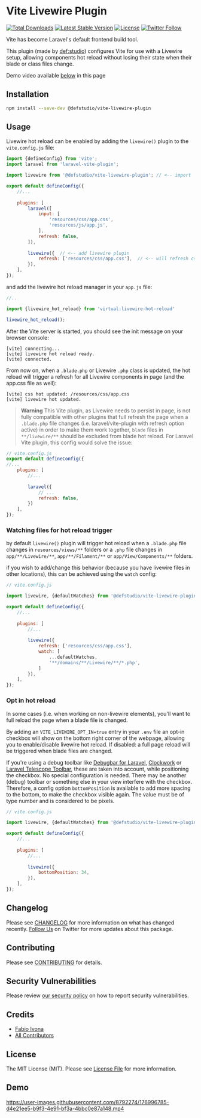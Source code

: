 # Vite Livewire Plugin

<a href="https://www.npmjs.com/package/@defstudio/vite-livewire-plugin"><img src="https://img.shields.io/npm/dt/@defstudio/vite-livewire-plugin" alt="Total Downloads"></a>
<a href="https://www.npmjs.com/package/@defstudio/vite-livewire-plugin"><img src="https://img.shields.io/npm/v/@defstudio/vite-livewire-plugin" alt="Latest Stable Version"></a>
<a href="https://www.npmjs.com/package/@defstudio/vite-livewire-plugin"><img src="https://img.shields.io/npm/l/@defstudio/vite-livewire-plugin" alt="License"></a>
<a href="https://twitter.com/FabioIvona?ref_src=twsrc%5Etfw"><img alt="Twitter Follow" src="https://img.shields.io/twitter/follow/FabioIvona?label=Follow&style=social"></a>


Vite has become Laravel's default frontend build tool.

This plugin (made by [def:studio](https://twitter.com/FabioIvona)) configures Vite for use with a Livewire setup, allowing components hot reload without losing their state when their blade or class files change.

Demo video available [below](#demo) in this page

## Installation

```bash
npm install --save-dev @defstudio/vite-livewire-plugin
```

## Usage

Livewire hot reload can be enabled by adding the `livewire()` plugin to the `vite.config.js` file:

```js
import {defineConfig} from 'vite';
import laravel from 'laravel-vite-plugin';

import livewire from '@defstudio/vite-livewire-plugin'; // <-- import

export default defineConfig({
    //...
    
    plugins: [
        laravel([
            input: [
                'resources/css/app.css',
                'resources/js/app.js',
            ],
            refresh: false,
        ]),
        
        livewire({  // <-- add livewire plugin
            refresh: ['resources/css/app.css'],  // <-- will refresh css (tailwind ) as well
        }),
    ],
});
```

and add the livewire hot reload manager in your `app.js` file:

```js
//..

import {livewire_hot_reload} from 'virtual:livewire-hot-reload'

livewire_hot_reload();
```

After the Vite server is started, you should see the init message on your browser console:

```
[vite] connecting...
[vite] livewire hot reload ready.
[vite] connected.
```

From now on, when a `.blade.php` or Livewire `.php` class is updated, the hot reload will trigger a refresh for all Livewire components in page (and the app.css file as well):

```
[vite] css hot updated: /resources/css/app.css
[vite] livewire hot updated.
```

> **Warning**
> This Vite plugin, as Livewire needs to persist in page, is not fully compatible with other plugins that full refresh the page when a `.blade.php` file changes (i.e. laravel/vite-plugin with refresh option active)
> in order to make them work together, `blade` files in `**/livewire/**` should be excluded from blade hot reload. For Laravel Vite plugin, this config would solve the issue:
 
```js
// vite.config.js
export default defineConfig({
//...
    plugins: [
        //...
    
        laravel({
            // ...
            refresh: false,
        })
    ],
});
```

### Watching files for hot reload trigger

by default `livewire()` plugin will trigger hot reload when a `.blade.php` file changes in `resources/views/**` folders or a  `.php` file changes in `app/**/Livewire/**`, `app/**/Filament/**` or `app/View/Components/**` folders.

if you wish to add/change this behavior (because you have livewire files in other locations), this can be achieved using the `watch` config:

```js
// vite.config.js 

import livewire, {defaultWatches} from '@defstudio/vite-livewire-plugin';

export default defineConfig({
    //...
    
    plugins: [
        //...
        
        livewire({
            refresh: ['resources/css/app.css'],
            watch: [
                ...defaultWatches,
                '**/domains/**/Livewire/**/*.php',
            ]
        }),
    ],
});
```

### Opt in hot reload

In some cases (i.e. when working on non-livewire elements), you'll want to full reload the page when a blade file is changed.

By adding an `VITE_LIVEWIRE_OPT_IN=true` entry in your `.env` file an opt-in checkbox will show on the bottom right corner of the webpage, allowing you to enable/disable livewire hot reload. If disabled: a full page reload will be triggered when blade files are changed.

If you're using a debug toolbar like [Debugbar for Laravel](https://github.com/barryvdh/laravel-debugbar), [Clockwork](https://underground.works/clockwork/) or [Laravel Telescope Toolbar](https://github.com/fruitcake/laravel-telescope-toolbar), these are taken into account, while positioning the checkbox. No special configuration is needed.
There may be another (debug) toolbar or something else in your view interfere with the checkbox. Therefore, a config option `bottomPosition` is available to add more spacing to the bottom, to make the checkbox visible again. The value must be of type number and is considered to be pixels.

```js
// vite.config.js 

import livewire, {defaultWatches} from '@defstudio/vite-livewire-plugin';

export default defineConfig({
    //...
    
    plugins: [
        //...
        
        livewire({
            bottomPosition: 34,
        }),
    ],
});
```

## Changelog

Please see [CHANGELOG](CHANGELOG.md) for more information on what has changed recently. [Follow Us](https://twitter.com/FabioIvona) on Twitter for more updates about this package.

## Contributing

Please see [CONTRIBUTING](.github/CONTRIBUTING.md) for details.

## Security Vulnerabilities

Please review [our security policy](../../security/policy) on how to report security vulnerabilities.

## Credits

- [Fabio Ivona](https://github.com/def-studio)
- [All Contributors](../../contributors)

## License

The MIT License (MIT). Please see [License File](LICENSE.md) for more information.

## Demo

https://user-images.githubusercontent.com/8792274/176996785-d4e21ee5-b9f3-4e91-bf3a-4bbc0e87a148.mp4

